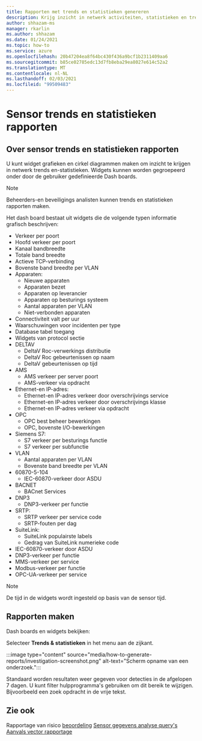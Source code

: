 ```yaml
---
title: Rapporten met trends en statistieken genereren
description: Krijg inzicht in netwerk activiteiten, statistieken en trends door gebruik te maken van Defender voor IoT trends en statistieken widgets.
author: shhazam-ms
manager: rkarlin
ms.author: shhazam
ms.date: 01/24/2021
ms.topic: how-to
ms.service: azure
ms.openlocfilehash: 20b47204ea8f64bc430f436a9bcf1b2311409aa6
ms.sourcegitcommit: b85ce02785edc13d7fb8eba29ea8027e614c52a2
ms.translationtype: MT
ms.contentlocale: nl-NL
ms.lasthandoff: 02/03/2021
ms.locfileid: "99509483"
---
```

# <a name="sensor-trends-and-statistics-reports"></a>Sensor trends en statistieken rapporten

## <a name="about-sensor-trends-and-statistics-reports"></a>Over sensor trends en statistieken rapporten

U kunt widget grafieken en cirkel diagrammen maken om inzicht te krijgen in netwerk trends en-statistieken. Widgets kunnen worden gegroepeerd onder door de gebruiker gedefinieerde Dash boards.

> [!NOTE]
> Beheerders-en beveiligings analisten kunnen trends en statistieken rapporten maken.

Het dash board bestaat uit widgets die de volgende typen informatie grafisch beschrijven:

- Verkeer per poort
- Hoofd verkeer per poort
- Kanaal bandbreedte
- Totale band breedte
- Actieve TCP-verbinding
- Bovenste band breedte per VLAN
- Apparaten:
  - Nieuwe apparaten
  - Apparaten bezet
  - Apparaten op leverancier
  - Apparaten op besturings systeem
  - Aantal apparaten per VLAN
  - Niet-verbonden apparaten
- Connectiviteit valt per uur
- Waarschuwingen voor incidenten per type
- Database tabel toegang
- Widgets van protocol sectie
- DELTAV
  - DeltaV Roc-verwerkings distributie
  - DeltaV Roc gebeurtenissen op naam
  - DeltaV gebeurtenissen op tijd
- AMS
  - AMS verkeer per server poort
  - AMS-verkeer via opdracht
- Ethernet-en IP-adres:
  - Ethernet-en IP-adres verkeer door overschrijvings service
  - Ethernet-en IP-adres verkeer door overschrijvings klasse
  - Ethernet-en IP-adres verkeer via opdracht
- OPC
  - OPC best beheer bewerkingen
  - OPC, bovenste I/O-bewerkingen
- Siemens S7:
  - S7 verkeer per besturings functie
  - S7 verkeer per subfunctie
- VLAN
  - Aantal apparaten per VLAN
  - Bovenste band breedte per VLAN
- 60870-5-104
  - IEC-60870-verkeer door ASDU
- BACNET
  - BACnet Services
- DNP3
  - DNP3-verkeer per functie
- SRTP:
  - SRTP verkeer per service code
  - SRTP-fouten per dag
- SuiteLink:
  - SuiteLink populairste labels
  - Gedrag van SuiteLink numerieke code
- IEC-60870-verkeer door ASDU
- DNP3-verkeer per functie
- MMS-verkeer per service
- Modbus-verkeer per functie
- OPC-UA-verkeer per service

> [!NOTE]
>  De tijd in de widgets wordt ingesteld op basis van de sensor tijd.

## <a name="create-reports"></a>Rapporten maken

Dash boards en widgets bekijken:

Selecteer **Trends & statistieken** in het menu aan de zijkant.

:::image type="content" source="media/how-to-generate-reports/investigation-screenshot.png" alt-text="Scherm opname van een onderzoek.":::

Standaard worden resultaten weer gegeven voor detecties in de afgelopen 7 dagen. U kunt filter hulpprogramma's gebruiken om dit bereik te wijzigen. Bijvoorbeeld een zoek opdracht in de vrije tekst.

## <a name="see-also"></a>Zie ook

Rapportage van risico [beoordeling](how-to-create-risk-assessment-reports.md) 
 [Sensor gegevens analyse query's](how-to-create-data-mining-queries.md) 
 [Aanvals vector rapportage](how-to-create-attack-vector-reports.md)